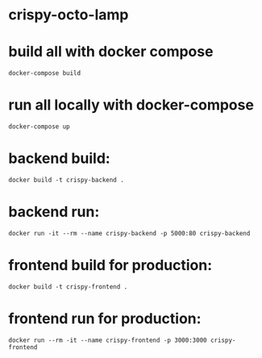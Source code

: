 # crispy-octo-lamp

# build all with docker compose
```
docker-compose build
```

# run all locally with docker-compose
```
docker-compose up
```

# backend build:
```
docker build -t crispy-backend .
```

# backend run:
```
docker run -it --rm --name crispy-backend -p 5000:80 crispy-backend
```

# frontend build for production:
```
docker build -t crispy-frontend .
```

# frontend run for production:
```
docker run --rm -it --name crispy-frontend -p 3000:3000 crispy-frontend
```
